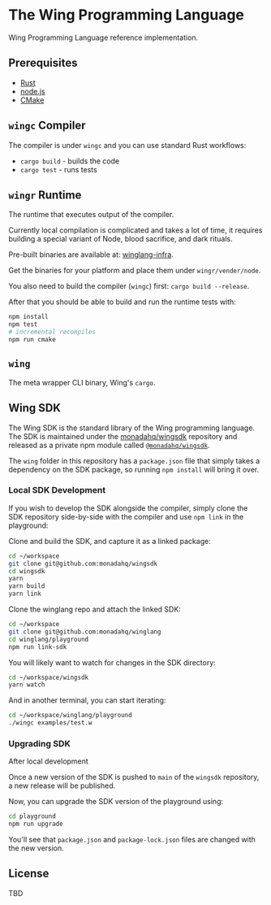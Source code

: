 # The Wing Programming Language

Wing Programming Language reference implementation.

## Prerequisites

- [Rust](https://rustup.rs/)
- [node.js](https://nodejs.org)
- [CMake](https://cmake.org/)

## `wingc` Compiler

The compiler is under `wingc` and you can use standard Rust workflows:

- `cargo build` - builds the code
- `cargo test` - runs tests

## `wingr` Runtime

The runtime that executes output of the compiler.

Currently local compilation is complicated and takes a lot of time, it requires
building a special variant of Node, blood sacrifice, and dark rituals.

Pre-built binaries are available at:
[winglang-infra](https://github.com/monadahq/winglang-infra).

Get the binaries for your platform and place them under `wingr/vender/node`.

You also need to build the compiler (`wingc`) first: `cargo build --release`.

After that you should be able to build and run the runtime tests with:

```bash
npm install
npm test
# incremental recompiles
npm run cmake
```

## `wing`

The meta wrapper CLI binary, Wing's `cargo`.

## Wing SDK

The Wing SDK is the standard library of the Wing programming language. The SDK
is maintained under the [monadahq/wingsdk](https://github.com/monadahq/wingsdk)
repository and released as a private npm module called
[`@monadahq/wingsdk`](https://github.com/monadahq/wingsdk/packages/1519521).

The `wing` folder in this repository has a `package.json` file that simply takes
a dependency on the SDK package, so running `npm install` will bring it over.

### Local SDK Development

If you wish to develop the SDK alongside the compiler, simply clone the SDK
repository side-by-side with the compiler and use `npm link` in the playground:

Clone and build the SDK, and capture it as a linked package:

```sh
cd ~/workspace
git clone git@github.com:monadahq/wingsdk
cd wingsdk
yarn
yarn build
yarn link
```

Clone the winglang repo and attach the linked SDK:

```sh
cd ~/workspace
git clone git@github.com:monadahq/winglang
cd winglang/playground
npm run link-sdk
```

You will likely want to watch for changes in the SDK directory:

```sh
cd ~/workspace/wingsdk
yarn watch
```

And in another terminal, you can start iterating:

```sh
cd ~/workspace/winglang/playground
./wingc examples/test.w
```

### Upgrading SDK

After local development

Once a new version of the SDK is pushed to `main` of the `wingsdk` repository, a
new release will be published.

Now, you can upgrade the SDK version of the playground using:

```sh
cd playground
npm run upgrade
```

You'll see that `package.json` and `package-lock.json` files are changed with
the new version.

## License

TBD

